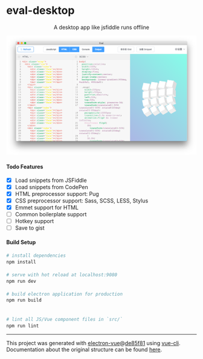 # eval-desktop

<div align="center">A desktop app like jsfiddle runs offline</div>
<p align="center">
  <img width="" src="https://github.com/codertx/eval-desktop/raw/master/demo.png">
</p>

#### Todo Features

- [x] Load snippets from JSFiddle
- [x] Load snippets from CodePen
- [x] HTML preprocessor support: Pug
- [x] CSS preprocessor support: Sass, SCSS, LESS, Stylus
- [x] Emmet support for HTML
- [ ] Common boilerplate support
- [ ] Hotkey support
- [ ] Save to gist 

#### Build Setup

``` bash
# install dependencies
npm install

# serve with hot reload at localhost:9080
npm run dev

# build electron application for production
npm run build


# lint all JS/Vue component files in `src/`
npm run lint

```

---

This project was generated with [electron-vue](https://github.com/SimulatedGREG/electron-vue)@[de85f81](https://github.com/SimulatedGREG/electron-vue/tree/de85f81890c01500113738bfe57bef136f9fbf52) using [vue-cli](https://github.com/vuejs/vue-cli). Documentation about the original structure can be found [here](https://simulatedgreg.gitbooks.io/electron-vue/content/index.html).
